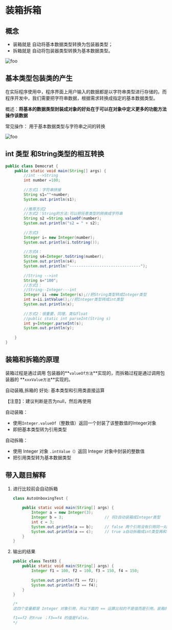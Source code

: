 # 装箱拆箱

## 概念

- 装箱就是 自动将基本数据类型转换为包装器类型；
- 拆箱就是 自动将包装器类型转换为基本数据类型。

<img :src="$withBase('/java/zscs.jpg')" alt="foo">



## 基本类型包装类的产生

在实际程序使用中，程序界面上用户输入的数据都是以字符串类型进行存储的。而程序开发中，我们需要把字符串数据，根据需求转换成指定的基本数据类型。

概述：**将基本的数据类型封装成对象的好处在于可以在对象中定义更多的功能方法操作该数据**

常见操作： 用于基本数据类型与字符串之间的转换

<img :src="$withBase('/java/jbsjzhzfc.jpg')" alt="foo">



## int 类型 和String类型的相互转换

```java
public class Democrat {
    public static void main(String[] args) {
        //int -->String
        int number =100;
 
        //方式1：字符串拼接
        String s1=""+number;
        System.out.println(s1);
 
        //推荐方式2
        //方式2：String的方法:可以把任意类型的转换成字符串
        String s2 =String.valueOf(number);
        System.out.println("s2 = " + s2);
 
        //方式3
        Integer i= new Integer(number);
        System.out.println(i.toString());
 
        //方式4：
        String s4=Integer.toString(number);
        System.out.println(s4);
        System.out.println("-------------------------------");
 
        //String -->int
        String s="100";
        //方式1：
        //String--Integer---int
        Integer ii =new Integer(s);//把String类型转成Integer类型
        int x=ii.intValue();//把Integer类型转成int类型
        System.out.println(x);
 
        //方式2：很重要，同理，类似float
        //public static int parseInt(String s)
        int y=Integer.parseInt(s);
        System.out.println(y);
      
    }
}
```



## 装箱和拆箱的原理

装箱过程是通过调用 包装器的**`valueOf方法`**实现的，而拆箱过程是通过调用包装器的 **`xxxValue方法`**实现的。

自动装箱,拆箱的 好处: 基本类型和引用类直接运算

【注意】：建议判断是否为null，然后再使用

自动装箱：

- 使用`Integer.valueOf`（整数值）返回一个封装了该整数值的Integer对象
- 即把基本类型转为引用类型

自动拆箱：

- 使用 Integer 对象 `.intValue（）`返回 Integer 对象中封装的整数值
- 把引用类型转为基本数据类型



## 带入题目解释

1. 进行比较前会自动拆箱

   ```java
   class AutoUnboxingTest {
    
       public static void main(String[] args) {
           Integer a = new Integer(3);
           Integer b = 3;                  // 将3自动装箱成Integer类型
           int c = 3;
           System.out.println(a == b);     // false 两个引用没有引用同一对象
           System.out.println(a == c);     // true a自动拆箱成int类型再和c比较
       }
   }
   ```

2. 输出的结果

   ```java
   public class Test03 {
       public static void main(String[] args) {
           Integer f1 = 100, f2 = 100, f3 = 150, f4 = 150;
    
           System.out.println(f1 == f2);
           System.out.println(f3 == f4);
       }
   }
   
   /*
   这四个变量都是 Integer 对象引用，所以下面的 == 运算比较的不是值而是引用。装箱的本质是什么呢？当我们给一个 Integer 对象赋一个 int 值的时候，会调用 Integer 类的静态方法 valueOf。所以整形字面量的值 在 -128 到127 之间，那么不会new 新的Integer 对象，而是直接引用常量池中的 Integer 对象，所以
   
   f1==f2 的true ；f3==f4 的值是false。
   */
   ```

   

